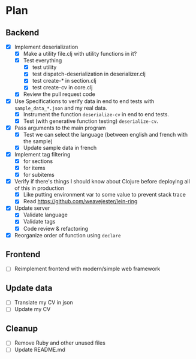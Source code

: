 # Plan

## Backend

- [x] Implement deserialization
    - [x] Make a utility file.clj with utility functions in it?
    - [x] Test everything
        - [x] test utility
        - [x] test dispatch-deserialization in deserializer.clj
        - [x] test create-* in section.clj
        - [x] test create-cv in core.clj
    - [x] Review the pull request code
- [x] Use Specifications to verify data in end to end tests with `sample_data_*.json` and my real data.
    - [x] Instrument the function `deserialize-cv` in end to end tests.
    - [x] Test (with generative function testing) `deserialize-cv`.
- [x] Pass arguments to the main program
    - [x] Test we can select the language (between english and french with the sample)
    - [x] Update sample data in french
- [x] Implement tag filtering
    - [x] for sections
    - [x] for items
    - [x] for subitems
- [x] Verify if there's things I should know about Clojure before deploying all of this in production
    - [x] Like putting environment var to some value to prevent stack trace
    - [x] Read https://github.com/weavejester/lein-ring
- [x] Update server
    - [x] Validate language
    - [x] Validate tags
    - [x] Code review & refactoring
- [x] Reorganize order of function using `declare`

## Frontend

- [ ] Reimplement frontend with modern/simple web framework

## Update data

- [ ] Translate my CV in json
- [ ] Update my CV

## Cleanup

- [ ] Remove Ruby and other unused files
- [ ] Update README.md
